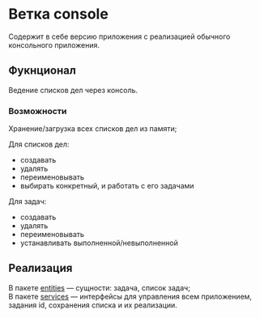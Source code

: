 # Ветка console
Содержит в себе версию приложения с реализацией обычного консольного приложения.

## Фукнционал
Ведение списков дел через консоль.  

### Возможности
Хранение/загрузка всех списков дел из памяти;

Для списков дел:
- создавать
- удалять
- переименовывать
- выбирать конкретный, и работать с его задачами

Для задач:
- создавать
- удалять
- переименовывать
- устанавливать выполненной/невыполненной

## Реализация
В пакете [entities](https://gitlab.com/edu-netcracker/group-2020/edu-rovo-own/-/tree/console/ToDo/src/main/java/com/edu_netcracker/todolist/entities) — сущности: задача, список задач;  
В пакете [services](https://gitlab.com/edu-netcracker/group-2020/edu-rovo-own/-/tree/console/ToDo/src/main/java/com/edu_netcracker/todolist/services) — интерфейсы для управления всем приложением, задания id, сохранения списка и их реализации. 
